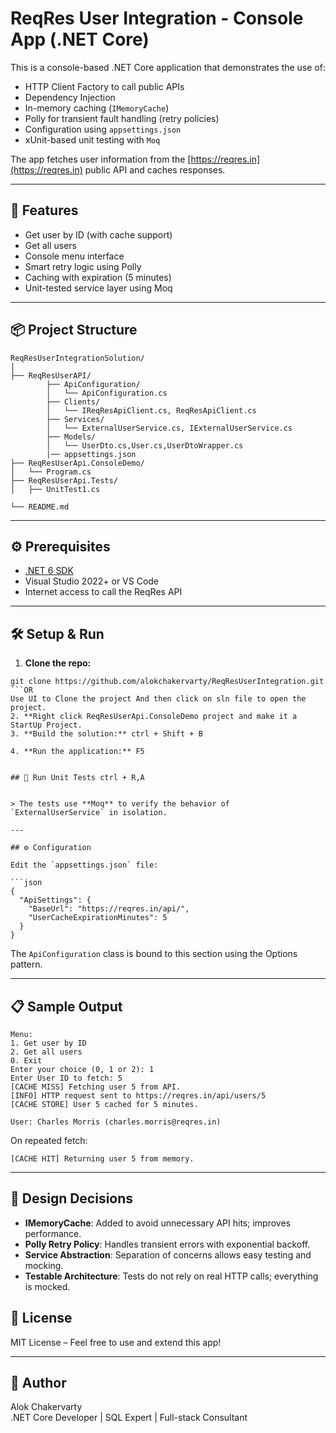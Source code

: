
# ReqRes User Integration - Console App (.NET Core)

This is a console-based .NET Core application that demonstrates the use of:
- HTTP Client Factory to call public APIs
- Dependency Injection
- In-memory caching (`IMemoryCache`)
- Polly for transient fault handling (retry policies)
- Configuration using `appsettings.json`
- xUnit-based unit testing with `Moq`

The app fetches user information from the [https://reqres.in](https://reqres.in) public API and caches responses.

---

## 🚀 Features

- Get user by ID (with cache support)
- Get all users
- Console menu interface
- Smart retry logic using Polly
- Caching with expiration (5 minutes)
- Unit-tested service layer using Moq

---

## 📦 Project Structure

```
ReqResUserIntegrationSolution/
│
├── ReqResUserAPI/
		├──	ApiConfiguration/
		│	└── ApiConfiguration.cs
		├── Clients/
		│   └── IReqResApiClient.cs, ReqResApiClient.cs
		├── Services/
		│   └── ExternalUserService.cs, IExternalUserService.cs
		├── Models/
		│   └── UserDto.cs,User.cs,UserDtoWrapper.cs
		|── appsettings.json
├── ReqResUserApi.ConsoleDemo/
│   └── Program.cs
├── ReqResUserApi.Tests/
│   ├── UnitTest1.cs

└── README.md
```

---

## ⚙️ Prerequisites

- [.NET 6 SDK](https://dotnet.microsoft.com/en-us/download/dotnet/6.0)
- Visual Studio 2022+ or VS Code
- Internet access to call the ReqRes API

---

## 🛠️ Setup & Run

1. **Clone the repo:**

```
git clone https://github.com/alokchakervarty/ReqResUserIntegration.git
```OR
Use UI to Clone the project And then click on sln file to open the project.
2. **Right click ReqResUserApi.ConsoleDemo project and make it a StartUp Project.
3. **Build the solution:** ctrl + Shift + B
	
4. **Run the application:** F5


## 🧪 Run Unit Tests ctrl + R,A


> The tests use **Moq** to verify the behavior of `ExternalUserService` in isolation.

---

## ⚙️ Configuration

Edit the `appsettings.json` file:

```json
{
  "ApiSettings": {
    "BaseUrl": "https://reqres.in/api/",
	"UserCacheExpirationMinutes": 5
  }
}
```

The `ApiConfiguration` class is bound to this section using the Options pattern.

---

## 📋 Sample Output

```
Menu:
1. Get user by ID
2. Get all users
0. Exit
Enter your choice (0, 1 or 2): 1
Enter User ID to fetch: 5
[CACHE MISS] Fetching user 5 from API.
[INFO] HTTP request sent to https://reqres.in/api/users/5
[CACHE STORE] User 5 cached for 5 minutes.

User: Charles Morris (charles.morris@reqres.in)
```

On repeated fetch:
```
[CACHE HIT] Returning user 5 from memory.
```

---

## 🧠 Design Decisions

- **IMemoryCache**: Added to avoid unnecessary API hits; improves performance.
- **Polly Retry Policy**: Handles transient errors with exponential backoff.
- **Service Abstraction**: Separation of concerns allows easy testing and mocking.
- **Testable Architecture**: Tests do not rely on real HTTP calls; everything is mocked.

## 📄 License

MIT License – Feel free to use and extend this app!

---

## 👤 Author

Alok Chakervarty  
.NET Core Developer | SQL Expert | Full-stack Consultant  
